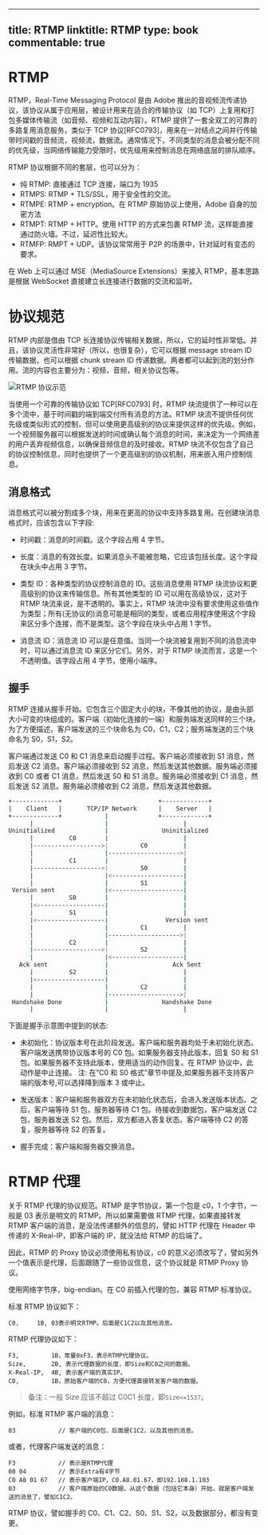 
---
title: RTMP
linktitle: RTMP
type: book
commentable: true
---

# RTMP

RTMP，Real-Time Messaging Protocol 是由 Adobe 推出的音视频流传递协议，该协议从属于应用层，被设计用来在适合的传输协议（如 TCP）上复用和打包多媒体传输流（如音频、视频和互动内容）。RTMP 提供了一套全双工的可靠的多路复用消息服务，类似于 TCP 协议[RFC0793]，用来在一对结点之间并行传输带时间戳的音频流，视频流，数据流。通常情况下，不同类型的消息会被分配不同的优先级，当网络传输能力受限时，优先级用来控制消息在网络底层的排队顺序。

RTMP 协议根据不同的套层，也可以分为：

- 纯 RTMP: 直接通过 TCP 连接，端口为 1935
- RTMPS: RTMP + TLS/SSL，用于安全性的交流。
- RTMPE: RTMP + encryption。在 RTMP 原始协议上使用，Adobe 自身的加密方法
- RTMPT: RTMP + HTTP。使用 HTTP 的方式来包裹 RTMP 流，这样能直接通过防火墙。不过，延迟性比较大。
- RTMFP: RMPT + UDP。该协议常常用于 P2P 的场景中，针对延时有变态的要求。

在 Web 上可以通过 MSE（MediaSource Extensions）来接入 RTMP，基本思路是根据 WebSocket 直接建立长连接进行数据的交流和监听。

# 协议规范

RTMP 内部是借由 TCP 长连接协议传输相关数据，所以，它的延时性非常低。并且，该协议灵活性非常好（所以，也很复杂），它可以根据 message stream ID 传输数据，也可以根据 chunk stream ID 传递数据。两者都可以起到流的划分作用。流的内容也主要分为：视频，音频，相关协议包等。

![RTMP 协议示范](https://user-images.githubusercontent.com/5803001/47570269-56bf3d80-d968-11e8-8e9c-4fc8a5e1a873.png)

当使用一个可靠的传输协议如 TCP[RFC0793] 时，RTMP 块流提供了一种可以在多个流中，基于时间戳的端到端交付所有消息的方法。RTMP 块流不提供任何优先级或类似形式的控制，但可以使用更高级别的协议来提供这样的优先级。例如，一个视频服务器可以根据发送的时间或确认每个消息的时间，来决定为一个网络差的用户丢弃视频信息，以确保音频信息的及时接收。RTMP 块流不仅包含了自己的协议控制信息，同时也提供了一个更高级别的协议机制，用来嵌入用户控制信息。

## 消息格式

消息格式可以被分割成多个块，用来在更高的协议中支持多路复用。在创建块消息格式时，应该包含以下字段:

- 时间戳：消息的时间戳。这个字段占用 4 字节。

- 长度：消息的有效长度。如果消息头不能被忽略，它应该包括长度。这个字段在块头中占用 3 字节。

- 类型 ID：各种类型的协议控制消息的 ID。这些消息使用 RTMP 块流协议和更高级别的协议来传输信息。所有其他类型的 ID 可以用在高级协议，这对于 RTMP 块流来说，是不透明的。事实上，RTMP 块流中没有要求使用这些值作为类型；所有(无协议的)消息可能是相同的类型，或者应用程序使用这个字段来区分多个连接，而不是类型。这个字段在块头中占用 1 字节。

- 消息流 ID：消息流 ID 可以是任意值。当同一个块流被复用到不同的消息流中时，可以通过消息流 ID 来区分它们。另外，对于 RTMP 块流而言，这是一个不透明值。该字段占用 4 字节，使用小端序。

## 握手

RTMP 连接从握手开始。它包含三个固定大小的块，不像其他的协议，是由头部大小可变的块组成的。客户端（初始化连接的一端）和服务端发送同样的三个块。为了方便描述，客户端发送的三个块命名为 C0，C1，C2；服务端发送的三个块命名为 S0，S1，S2。

客户端通过发送 C0 和 C1 消息来启动握手过程。客户端必须接收到 S1 消息，然后发送 C2 消息。客户端必须接收到 S2 消息，然后发送其他数据。服务端必须接收到 C0 或者 C1 消息，然后发送 S0 和 S1 消息。服务端必须接收到 C1 消息，然后发送 S2 消息。服务端必须接收到 C2 消息，然后发送其他数据。

```sh
+-------------+                           +-------------+
|    Client   |       TCP/IP Network      |    Server   |
+-------------+            |              +-------------+
      |                    |                     |
Uninitialized              |               Uninitialized
      |          C0        |                     |
      |------------------->|         C0          |
      |                    |-------------------->|
      |          C1        |                     |
      |------------------->|         S0          |
      |                    |<--------------------|
      |                    |         S1          |
 Version sent              |<--------------------|
      |          S0        |                     |
      |<-------------------|                     |
      |          S1        |                     |
      |<-------------------|                Version sent
      |                    |         C1          |
      |                    |-------------------->|
      |          C2        |                     |
      |------------------->|         S2          |
      |                    |<--------------------|
   Ack sent                |                  Ack Sent
      |          S2        |                     |
      |<-------------------|                     |
      |                    |         C2          |
      |                    |-------------------->|
 Handshake Done            |               Handshake Done
      |                    |                     |
```

下面是握手示意图中提到的状态:

- 未初始化：协议版本号在此阶段发送。客户端和服务器均处于未初始化状态。客户端发送携带协议版本号的 C0 包。如果服务器支持此版本，回复 S0 和 S1 包。如果服务器不支持此版本，使用适当的动作回复。在 RTMP 协议中，此动作是中止连接。
  注: 在”C0 和 S0 格式”章节中提及,如果服务器不支持客户端的版本号,可以选择降到版本 3 或中止。

- 发送版本：客户端和服务器双方在未初始化状态后，会进入发送版本状态。之后，客户端等待 S1 包，服务器等待 C1 包。待接收到数据包，客户端发送 C2 包，服务器发送 S2 包。然后，双方都进入答复状态。客户端等待 C2 的答复，服务器等待 S2 的答复。

- 握手完成：客户端和服务器交换消息。

# RTMP 代理

关于 RTMP 代理的协议规范。RTMP 是字节协议，第一个包是 c0，1 个字节，一般是 03 表示是明文的 RTMP。所以如果需要做 RTMP 代理，如果直接转发 RTMP 客户端的消息，是没法传递额外的信息的，譬如 HTTP 代理在 Header 中传递的 X-Real-IP，即客户端的 IP，就没法给 RTMP 的后端了。

因此，RTMP 的 Proxy 协议必须使用私有协议，c0 的意义必须改写了，譬如另外一个值表示是代理，后面跟随了一些协议信息，这个协议就是 RTMP Proxy 协议。

使用网络字节序，big-endian。在 C0 前插入代理的包，兼容 RTMP 标准协议。

标准 RTMP 协议如下：

```
C0,     1B, 03表示明文RTMP。后面是C1C2以及其他消息。
```

RTMP 代理协议如下：

```
F3,         1B，常量0xF3，表示RTMP代理协议。
Size,       2B, 表示代理数据的长度，即Size和C0之间的数据。
X-Real-IP,  4B, 表示客户端的真实IP。
C0,         1B，原始客户端的C0，方便代理直接转发客户端的数据。
```

> 备注：一般 Size 应该不超过 C0C1 长度，即`Size<=1537`。

例如，标准 RTMP 客户端的消息：

```
03            // 客户端的C0包，后面是C1C2，以及其他的消息。
```

或者，代理客户端发送的消息：

```
F3            // 表示是RTMP代理
00 04         // 表示Extra有4字节
C0 A8 01 67   // 表示客户端IP，C0.A8.01.67，即192.168.1.103
03            // 客户端原始的C0数据。从这个数据（包括它本身）开始，就是客户端发送的消息了，譬如C1C2。
```

RTMP 协议，譬如握手的 C0、C1、C2、S0、S1、S2，以及数据部分，都没有变更。

    